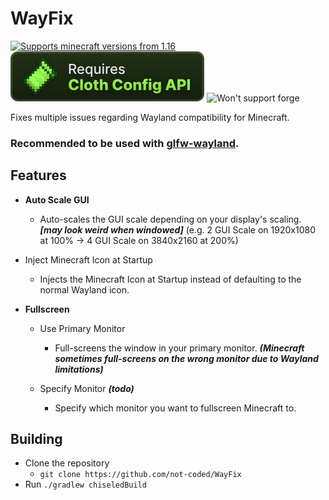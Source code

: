 # WayFix

[![Supports minecraft versions from 1.16](https://notcoded.needs.rest/r/badge_minecraft_1.16plus.svg)](https://minecraft.net) [![Cloth Config API](https://raw.githubusercontent.com/intergrav/devins-badges/v3/assets/cozy/requires/cloth-config-api_vector.svg)](https://www.modrinth.com/mod/cloth-config)  ![Won't support forge](https://raw.githubusercontent.com/intergrav/devins-badges/v3/assets/cozy/unsupported/forge_vector.svg)

Fixes multiple issues regarding Wayland compatibility for Minecraft.

### Recommended to be used with [glfw-wayland](https://github.com/BoyOrigin/glfw-wayland).

## Features
- **Auto Scale GUI**
  - Auto-scales the GUI scale depending on your display's scaling. ***[may look weird when windowed]*** (e.g. 2 GUI Scale on 1920x1080 at 100% -> 4 GUI Scale on 3840x2160 at 200%)

- Inject Minecraft Icon at Startup
  - Injects the Minecraft Icon at Startup instead of defaulting to the normal Wayland icon. 

- **Fullscreen**
  - Use Primary Monitor
    - Full-screens the window in your primary monitor. ***(Minecraft sometimes full-screens on the wrong monitor due to Wayland limitations)***

  - Specify Monitor ***(todo)***
    - Specify which monitor you want to fullscreen Minecraft to.

## Building
- Clone the repository
    - `git clone https://github.com/not-coded/WayFix`
- Run `./gradlew chiseledBuild`
